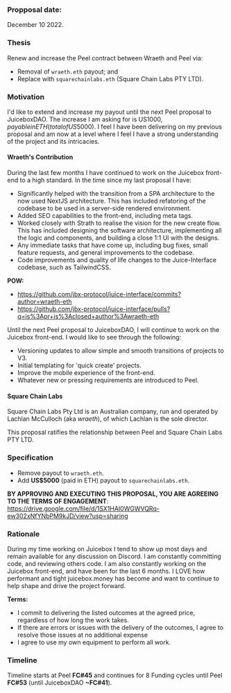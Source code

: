 ### **Propposal date:**

December 10 2022.

### **Thesis**

Renew and increase the Peel contract between Wraeth and Peel via:

- Removal of `wraeth.eth` payout; and
- Replace with `squarechainlabs.eth` (Square Chain Labs PTY LTD).

### **Motivation**

I'd like to extend and increase my payout until the next Peel proposal to JuiceboxDAO. The increase I am asking for is US$1000, payable in ETH (total of US$5000). I feel I have been delivering on my previous proposal and am now at a level where I feel I have a strong understanding of the project and its intricacies.

#### **Wraeth's Contribution**

During the last few months I have continued to work on the Juicebox front-end to a high standard. In the time since my last proposal I have:

- Significantly helped with the transition from a SPA architecture to the now used NextJS architecture. This has included refatoring of the codebase to be used in a server-side rendered environment.
- Added SEO capabilities to the front-end, including meta tags.
- Worked closely with Strath to realise the vision for the new create flow. This has included designing the software architecture, implementing all the logic and components, and building a close 1:1 UI with the designs.
- Any immediate tasks that have come up, including bug fixes, small feature requests, and general improvements to the codebase.
- Code improvements and quality of life changes to the Juice-Interface codebase, such as TailwindCSS.

**POW:**

- https://github.com/jbx-protocol/juice-interface/commits?author=wraeth-eth
- https://github.com/jbx-protocol/juice-interface/pulls?q=is%3Apr+is%3Aclosed+author%3Awraeth-eth

Until the next Peel proposal to JuiceboxDAO, I will continue to work on the Juicebox front-end. I would like to see through the following:

- Versioning updates to allow simple and smooth transitions of projects to V3.
- Initial templating for 'quick create' projects.
- Improve the mobile experience of the front-end.
- Whatever new or pressing requirements are introduced to Peel.

#### **Square Chain Labs**

Square Chain Labs Pty Ltd is an Australian company, run and operated by Lachlan McCulloch (aka _wraeth_), of which Lachlan is the sole director.

This proposal ratifies the relationship between Peel and Square Chain Labs PTY LTD.

### **Specification**

- Remove payout to `wraeth.eth`.
- Add **US$5000** (paid in ETH) payout to `squarechainlabs.eth`.

**BY APPROVING AND EXECUTING THIS PROPOSAL, YOU ARE AGREEING TO THE TERMS OF ENGAGEMENT**: https://drive.google.com/file/d/1SX1HAI0WGWVQRq-ew302xNfYNbPM9kJD/view?usp=sharing

### **Rationale**

During my time working on Juicebox I tend to show up most days and remain available for any discussion on Discord. I am constantly committing code, and reviewing others code. I am also constantly working on the Juicebox front-end, and have been for the last 6 months. I LOVE how performant and tight juicebox.money has become and want to continue to help shape and drive the project forward.

**Terms:**

- I commit to delivering the listed outcomes at the agreed price, regardless of how long the work takes.
- If there are errors or issues with the delivery of the outcomes, I agree to resolve those issues at no additional expense
- I agree to use my own equipment to perform all work.

### **Timeline**

Timeline starts at Peel **FC#45** and continues for 8 Funding cycles until Peel **FC#53** (until JuiceboxDAO **~FC#41**).

